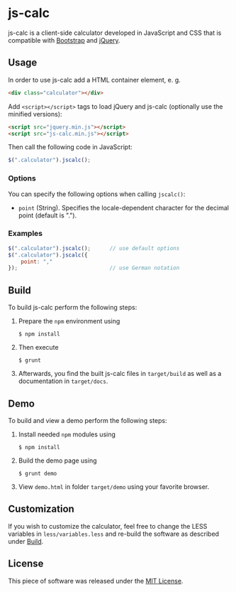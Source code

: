 # js-calc

js-calc is a client-side calculator developed in JavaScript and CSS that is
compatible with [Bootstrap][] and [jQuery][].

## Usage

In order to use js-calc add a HTML container element, e. g.

```html
<div class="calculator"></div>
```

Add `<script></script>` tags to load jQuery and js-calc (optionally use the
minified versions):

```html
<script src="jquery.min.js"></script>
<script src="js-calc.min.js"></script>
```

Then call the following code in JavaScript:

```javascript
$(".calculator").jscalc();
```

### Options

You can specify the following options when calling `jscalc()`:

* `point` (String). Specifies the locale-dependent character for the
  decimal point (default is ".").

### Examples

```javascript
$(".calculator").jscalc();      // use default options
$(".calculator").jscalc({
    point: ","
});                             // use German notation
```

## Build <a name="Build"></a>

To build js-calc perform the following steps:

1.  Prepare the `npm` environment using

    ```shell
    $ npm install
    ```

2.  Then execute

    ```shell
    $ grunt
    ```

3.  Afterwards, you find the built js-calc files in ``target/build`` as well
    as a documentation in ``target/docs``.

## Demo

To build and view a demo perform the following steps:

1.  Install needed `npm` modules using

    ```shell
    $ npm install
    ```

2.  Build the demo page using

    ```shell
    $ grunt demo
    ```

3.  View `demo.html` in folder `target/demo` using your favorite browser.

## Customization

If you wish to customize the calculator, feel free to change the LESS variables
in ``less/variables.less`` and re-build the software as described under 
[Build](#Build).

## License

This piece of software was released under the [MIT License][MIT].

[Bootstrap]: http://getbootstrap.com
[jQuery]: http://jquery.com
[MIT]: http://opensource.org/licenses/MIT

